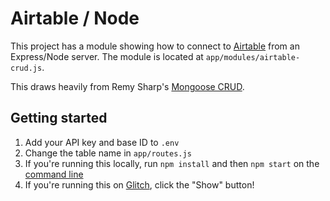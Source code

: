 Airtable / Node
===============

This project has a module showing how to connect to [Airtable](https://airtable.com) from an Express/Node server. The module is located at `app/modules/airtable-crud.js`.

This draws heavily from Remy Sharp's [Mongoose CRUD](https://gist.github.com/remy/6c49b83c071bf90dd108cc0cce555f57).

Getting started
---------------

1. Add your API key and base ID to `.env`
2. Change the table name in `app/routes.js`
3. If you're running this locally, run `npm install` and then `npm start` on the [command line](https://www.kevinmcgillivray.net/introduction-to-text-editors-and-the-command-line/)
4. If you're running this on [Glitch](https://glitch.com/~airtable-node), click the "Show" button!
